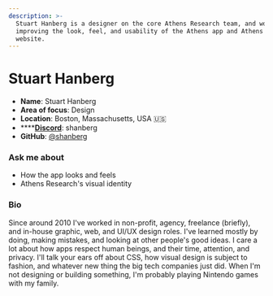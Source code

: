 ```yaml
---
description: >-
  Stuart Hanberg is a designer on the core Athens Research team, and works on
  improving the look, feel, and usability of the Athens app and Athens Research
  website.
---
```


# Stuart Hanberg

* **Name**: Stuart Hanberg
* **Area of focus**: Design
* **Location**: Boston, Massachusetts, USA 🇺🇸
* \*\*\*\*[**Discord**](https://discord.gg/as9h8yHNfD): shanberg
* **GitHub**: [@shanberg](https://github.com/shanberg)​

### Ask me about <a id="ask-me-about"></a>

* How the app looks and feels
* Athens Research's visual identity

### Bio

Since around 2010 I've worked in non-profit, agency, freelance \(briefly\), and in-house graphic, web, and UI/UX design roles. I've learned mostly by doing, making mistakes, and looking at other people's good ideas. I care a lot about how apps respect human beings, and their time, attention, and privacy. I'll talk your ears off about CSS, how visual design is subject to fashion, and whatever new thing the big tech companies just did. When I'm not designing or building something, I'm probably playing Nintendo games with my family.

